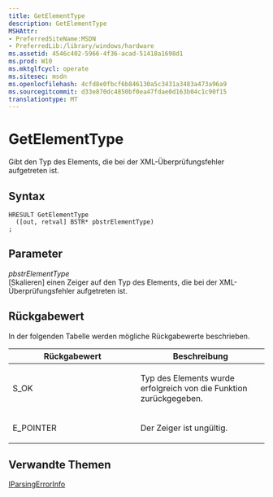 ```yaml
---
title: GetElementType
description: GetElementType
MSHAttr:
- PreferredSiteName:MSDN
- PreferredLib:/library/windows/hardware
ms.assetid: 4546c402-5966-4f36-acad-51418a1698d1
ms.prod: W10
ms.mktglfcycl: operate
ms.sitesec: msdn
ms.openlocfilehash: 4cfd8e0fbcf6b846130a5c3431a3483a473a96a9
ms.sourcegitcommit: d33e870dc4850bf0ea47fdae0d163b04c1c90f15
translationtype: MT
---
```

# <a name="getelementtype"></a>GetElementType


Gibt den Typ des Elements, die bei der XML-Überprüfungsfehler aufgetreten ist.

## <a name="syntax"></a>Syntax


``` syntax
HRESULT GetElementType
  ([out, retval] BSTR* pbstrElementType)
;
```

## <a name="parameters"></a>Parameter


<a href="" id="pbstrelementtype"></a>*pbstrElementType*  
\[Skalieren\] einen Zeiger auf den Typ des Elements, die bei der XML-Überprüfungsfehler aufgetreten ist.

## <a name="return-value"></a>Rückgabewert


In der folgenden Tabelle werden mögliche Rückgabewerte beschrieben.

<table>
<colgroup>
<col width="50%" />
<col width="50%" />
</colgroup>
<thead>
<tr class="header">
<th>Rückgabewert</th>
<th>Beschreibung</th>
</tr>
</thead>
<tbody>
<tr class="odd">
<td><p>S_OK</p></td>
<td><p>Typ des Elements wurde erfolgreich von die Funktion zurückgegeben.</p></td>
</tr>
<tr class="even">
<td><p>E_POINTER</p></td>
<td><p>Der Zeiger ist ungültig.</p></td>
</tr>
</tbody>
</table>

 

## <a name="related-topics"></a>Verwandte Themen


[IParsingErrorInfo](iparsingerrorinfo.md)

 

 







